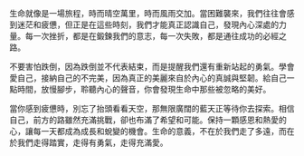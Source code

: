 生命就像是一場旅程，時而晴空萬里，時而風雨交加。當困難襲來，我們往往會感到迷茫和疲憊，但正是在這些時刻，我們才能真正認識自己，發現內心深處的力量。每一次挫折，都是在鍛鍊我們的意志，每一次失敗，都是通往成功的必經之路。

不要害怕跌倒，因為跌倒並不代表結束，而是提醒我們還有重新站起的勇氣。學會愛自己，接納自己的不完美，因為真正的美麗來自於內心的真誠與堅韌。給自己一點時間，放慢腳步，聆聽內心的聲音，你會發現生命中那些被忽略的美好。

當你感到疲憊時，別忘了抬頭看看天空，那無限廣闊的藍天正等待你去探索。相信自己，前方的路雖然充滿挑戰，卻也布滿了希望和可能。保持一顆感恩和熱愛的心，讓每一天都成為成長和蛻變的機會。生命的意義，不在於我們走了多遠，而在於我們走得踏實，走得有勇氣，走得充滿愛。
